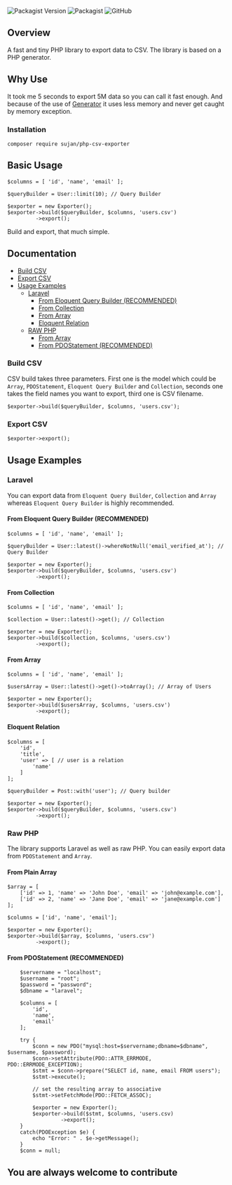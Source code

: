 ![Packagist Version](https://img.shields.io/packagist/v/sujan/php-csv-exporter)
![Packagist](https://img.shields.io/packagist/dt/sujan/php-csv-exporter?color=green)
![GitHub](https://img.shields.io/github/license/sujancse/php-csv-exporter?color=yellow)

## Overview
A fast and tiny PHP library to export data to CSV. The library is based on a PHP generator.

## Why Use
It took me 5 seconds to export 5M data so you can call it fast enough. And because of the use of 
[Generator](https://www.php.net/manual/en/language.generators.overview.php) it uses less memory 
and never get caught by memory exception.

### Installation
```$xslt
composer require sujan/php-csv-exporter
```

## Basic Usage
```$xslt
$columns = [ 'id', 'name', 'email' ];

$queryBuilder = User::limit(10); // Query Builder

$exporter = new Exporter();
$exporter->build($queryBuilder, $columns, 'users.csv')
         ->export();
```

Build and export, that much simple.

## Documentation

 - [Build CSV](#build-csv)
 - [Export CSV](#export-csv)
 - [Usage Examples](#usage-examples)
    - [Laravel](#laravel) 
        - [From Eloquent Query Builder (RECOMMENDED)](#from-eloquent-query-builder-recommended) 
        - [From Collection](#from-collection) 
        - [From Array](#from-array) 
        - [Eloquent Relation](#eloquent-relation) 
    - [RAW PHP](#raw-php) 
        - [From Array](#from-plain-array) 
        - [From PDOStatement (RECOMMENDED)](#from-pdostatement-recommended)

### Build CSV
CSV build takes three parameters. First one is the model which could be `Array`, `PDOStatement`, `Eloquent Query Builder` and 
`Collection`, seconds one takes the field names you want to export, third one is CSV filename.

```$xslt
$exporter->build($queryBuilder, $columns, 'users.csv');
```

### Export CSV
```$xslt
$exporter->export();
```

## Usage Examples
### Laravel 
You can export data from `Eloquent Query Builder`, `Collection` and `Array` whereas `Eloquent Query Builder` is highly recommended.
#### From Eloquent Query Builder (RECOMMENDED)
```$xslt
$columns = [ 'id', 'name', 'email' ];

$queryBuilder = User::latest()->whereNotNull('email_verified_at'); // Query Builder

$exporter = new Exporter();
$exporter->build($queryBuilder, $columns, 'users.csv')
         ->export();
```

#### From Collection
```$xslt
$columns = [ 'id', 'name', 'email' ];

$collection = User::latest()->get(); // Collection

$exporter = new Exporter();
$exporter->build($collection, $columns, 'users.csv')
         ->export();
```

#### From Array
```$xslt
$columns = [ 'id', 'name', 'email' ];

$usersArray = User::latest()->get()->toArray(); // Array of Users

$exporter = new Exporter();
$exporter->build($usersArray, $columns, 'users.csv')
         ->export();
```

#### Eloquent Relation
```$xslt
$columns = [
    'id',
    'title',
    'user' => [ // user is a relation
        'name'
    ]
];

$queryBuilder = Post::with('user'); // Query builder

$exporter = new Exporter();
$exporter->build($queryBuilder, $columns, 'users.csv')
         ->export();
```

### Raw PHP
The library supports Laravel as well as raw PHP. You can easily export data from `PDOStatement` and `Array`.

#### From Plain Array
```$xslt
$array = [
    ['id' => 1, 'name' => 'John Doe', 'email' => 'john@example.com'],
    ['id' => 2, 'name' => 'Jane Doe', 'email' => 'jane@example.com']
];

$columns = ['id', 'name', 'email'];

$exporter = new Exporter();
$exporter->build($array, $columns, 'users.csv')
         ->export();
```

#### From PDOStatement (RECOMMENDED)
```$xslt
    $servername = "localhost";
    $username = "root";
    $password = "password";
    $dbname = "laravel";

    $columns = [
        'id',
        'name',
        'email'
    ];

    try {
        $conn = new PDO("mysql:host=$servername;dbname=$dbname", $username, $password);
        $conn->setAttribute(PDO::ATTR_ERRMODE, PDO::ERRMODE_EXCEPTION);
        $stmt = $conn->prepare("SELECT id, name, email FROM users");
        $stmt->execute();

        // set the resulting array to associative
        $stmt->setFetchMode(PDO::FETCH_ASSOC);

        $exporter = new Exporter();
        $exporter->build($stmt, $columns, 'users.csv)
                 ->export();
    }
    catch(PDOException $e) {
        echo "Error: " . $e->getMessage();
    }
    $conn = null;
```

## You are always welcome to contribute

